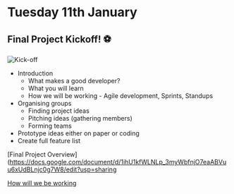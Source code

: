 # Tuesday 11th January

## Final Project Kickoff! ⚽

![Kick-off](https://media.giphy.com/media/nP9QvzLFF4eYWDcJQg/giphy-downsized-large.gif)

+ Introduction
  + What makes a good developer?
  + What you will learn
  + How we will be working - Agile development, Sprints, Standups
+ Organising groups
  + Finding project ideas
  + Pitching ideas (gathering members)
  + Forming teams
+ Prototype ideas either on paper or coding
+ Create full feature list

[Final Project Overview](https://docs.google.com/document/d/1ihU1kfWLNLp_3myWbfnjO7eaABVuu6xUdBLnjc0g7W8/edit?usp=sharing

[How will we be working](./11%20January%20Notes.md)
